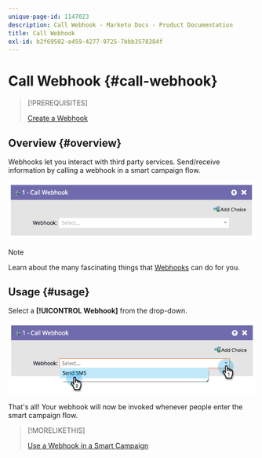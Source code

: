 ```yaml
---
unique-page-id: 1147023
description: Call Webhook - Marketo Docs - Product Documentation
title: Call Webhook
exl-id: b2f69502-e459-4277-9725-7bbb3578384f
---
```

# Call Webhook {#call-webhook}

>[!PREREQUISITES]
>
>[Create a Webhook](/help/marketo/product-docs/administration/additional-integrations/create-a-webhook.md)

## Overview {#overview}

Webhooks let you interact with third party services. Send/receive information by calling a webhook in a smart campaign flow.

![](assets/image2014-9-22-15-3a4-3a7.png)

>[!NOTE]
>
>Learn about the many fascinating things that [Webhooks](https://developers.marketo.com/documentation/webhooks/) can do for you.

## Usage {#usage}

Select a **[!UICONTROL Webhook]** from the drop-down.

![](assets/image2014-9-22-15-3a4-3a25.png)

That's all! Your webhook will now be invoked whenever people enter the smart campaign flow.

>[!MORELIKETHIS]
>
>[Use a Webhook in a Smart Campaign](/help/marketo/product-docs/core-marketo-concepts/smart-campaigns/flow-actions/use-a-webhook-in-a-smart-campaign.md)
